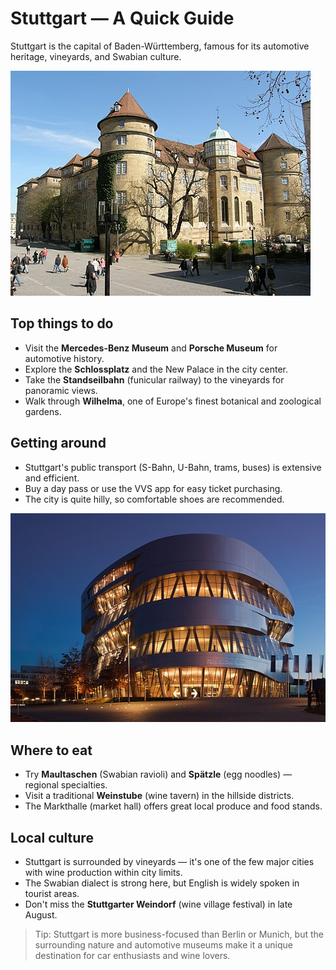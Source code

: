# Stuttgart — A Quick Guide

Stuttgart is the capital of Baden-Württemberg, famous for its automotive heritage, vineyards, and Swabian culture.

![Stuttgart Cityscape](/images/stuttgart-city.jpg)

## Top things to do
- Visit the **Mercedes-Benz Museum** and **Porsche Museum** for automotive history.
- Explore the **Schlossplatz** and the New Palace in the city center.
- Take the **Standseilbahn** (funicular railway) to the vineyards for panoramic views.
- Walk through **Wilhelma**, one of Europe's finest botanical and zoological gardens.

## Getting around
- Stuttgart's public transport (S-Bahn, U-Bahn, trams, buses) is extensive and efficient.
- Buy a day pass or use the VVS app for easy ticket purchasing.
- The city is quite hilly, so comfortable shoes are recommended.

![Mercedes-Benz Museum](/images/stuttgart-mercedes.jpg)

## Where to eat
- Try **Maultaschen** (Swabian ravioli) and **Spätzle** (egg noodles) — regional specialties.
- Visit a traditional **Weinstube** (wine tavern) in the hillside districts.
- The Markthalle (market hall) offers great local produce and food stands.

## Local culture
- Stuttgart is surrounded by vineyards — it's one of the few major cities with wine production within city limits.
- The Swabian dialect is strong here, but English is widely spoken in tourist areas.
- Don't miss the **Stuttgarter Weindorf** (wine village festival) in late August.

> Tip: Stuttgart is more business-focused than Berlin or Munich, but the surrounding nature and automotive museums make it a unique destination for car enthusiasts and wine lovers.